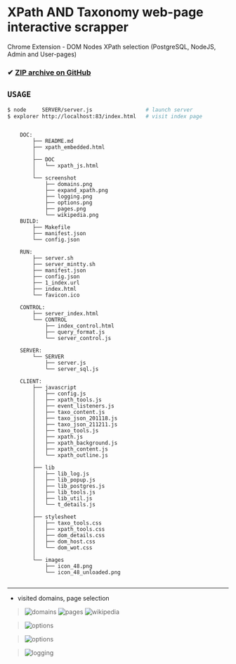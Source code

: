 # XPath AND Taxonomy web-page interactive scrapper
 Chrome Extension - DOM Nodes XPath selection (PostgreSQL, NodeJS, Admin and User-pages)

### ✔ [ZIP archive on GitHub](../../archive/master.zip)

## `USAGE`
<!--{{{-->
```bash
$ node     SERVER/server.js                 # launch server
$ explorer http://localhost:83/index.html   # visit index page
```

<!--}}}-->
<!--
}!!tree --dirsfirst    | sed -e 's/^/    /'
-->
```

    DOC:
        ├── README.md
        ├── xpath_embedded.html
        │
        ├── DOC
        │   └── xpath_js.html
        │
        └── screenshot
            ├── domains.png
            ├── expand_xpath.png
            ├── logging.png
            ├── options.png
            ├── pages.png
            └── wikipedia.png
    BUILD:
        ├── Makefile
        ├── manifest.json
        └── config.json

    RUN:
        ├── server.sh
        ├── server_mintty.sh
        ├── manifest.json
        ├── config.json
        ├── 1_index.url
        ├── index.html
        └── favicon.ico

    CONTROL:
        ├── server_index.html
        └── CONTROL
            ├── index_control.html
            ├── query_format.js
            └── server_control.js

    SERVER:
        └── SERVER
            ├── server.js
            └── server_sql.js

    CLIENT:
        ├── javascript
        │   ├── config.js
        │   ├── xpath_tools.js
        │   ├── event_listeners.js
        │   ├── taxo_content.js
        │   ├── taxo_json_201118.js
        │   ├── taxo_json_211211.js
        │   ├── taxo_tools.js
        │   ├── xpath.js
        │   ├── xpath_background.js
        │   ├── xpath_content.js
        │   └── xpath_outline.js
        │
        ├── lib
        │   ├── lib_log.js
        │   ├── lib_popup.js
        │   ├── lib_postgres.js
        │   ├── lib_tools.js
        │   ├── lib_util.js
        │   └── t_details.js
        │
        ├── stylesheet
        │   ├── taxo_tools.css
        │   ├── xpath_tools.css
        │   ├── dom_details.css
        │   ├── dom_host.css
        │   └── dom_wot.css
        │
        └── images
            ├── icon_48.png
            └── icon_48_unloaded.png


```

<hr>
<!-- SCREENSHOTS {{{-->

* visited domains, page selection

> ![domains](/screenshot/domains.png)
> ![pages](/screenshot/pages.png)
> ![wikipedia](/screenshot/wikipedia.png)

> ![options](/screenshot/options.png)

> ![options](/screenshot/expand_xpath.png)

> ![logging](/screenshot/logging.png)

<!--}}}-->
